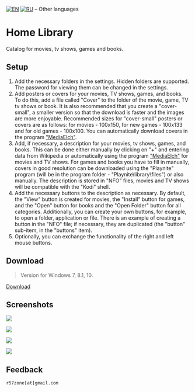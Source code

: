 [![EN](https://user-images.githubusercontent.com/9499881/33184537-7be87e86-d096-11e7-89bb-f3286f752bc6.png)](https://github.com/r57zone/Home-library/blob/master/README.md) 
[![RU](https://user-images.githubusercontent.com/9499881/27683795-5b0fbac6-5cd8-11e7-929c-057833e01fb1.png)](https://github.com/r57zone/Home-library/blob/master/README.RU.md)
&#8211; Other languages
# Home Library
Catalog for movies, tv shows, games and books.

## Setup
1. Add the necessary folders in the settings. Hidden folders are supported. The password for viewing them can be changed in the settings.
2. Add posters or covers for your movies, TV shows, games, and books. To do this, add a file called "Cover" to the folder of the movie, game, TV tv shows or book. It is also recommended that you create a "cover-small", a smaller version so that the download is faster and the images are more enjoyable. Recommended sizes for "cover-small" posters or covers are as follows: for movies - 100x150, for new games - 100x133 and for old games - 100x100. You can automatically download covers in the program ["MediaElch"](https://github.com/Komet/MediaElch).
3. Add, if necessary, a description for your movies, tv shows, games, and books. This can be done either manually by clicking on "+" and entering data from Wikipedia or automatically using the program ["MediaElch"](https://github.com/Komet/MediaElch) for movies and TV shows. For games and books you have to fill in manually, covers in good resolution can be downloaded using the "Playnite" program (will be in the program folder - "Playnite\library\files") or also manually. The description is stored in "NFO" files, movies and TV shows will be compatible with the "Kodi" shell.
4. Add the necessary buttons to the description as necessary. By default, the "View" button is created for movies, the "Install" button for games, and the "Open" button for books and the "Open Folder" button for all categories. Additionally, you can create your own buttons, for example, to open a folder, application or file. There is an example of creating a button in the "NFO" file; if necessary, they are duplicated (the "button" sub-item, in the "buttons" item).
5. Optionally, you can exchange the functionality of the right and left mouse buttons.

## Download
>Version for Windows 7, 8.1, 10.

[Download](https://github.com/r57zone/Home-library/releases)
## Screenshots
![](https://user-images.githubusercontent.com/9499881/71446104-4277fb80-2739-11ea-8d18-6574a1de4973.png)

![](https://user-images.githubusercontent.com/9499881/71446154-ad293700-2739-11ea-8be8-f4ae43b7f686.png)

![](https://user-images.githubusercontent.com/9499881/71446166-c7631500-2739-11ea-9d1b-e26a5b92ffdb.png)

![](https://user-images.githubusercontent.com/9499881/71446243-90d9ca00-273a-11ea-91b6-145253e34131.png)
## Feedback
`r57zone[at]gmail.com`